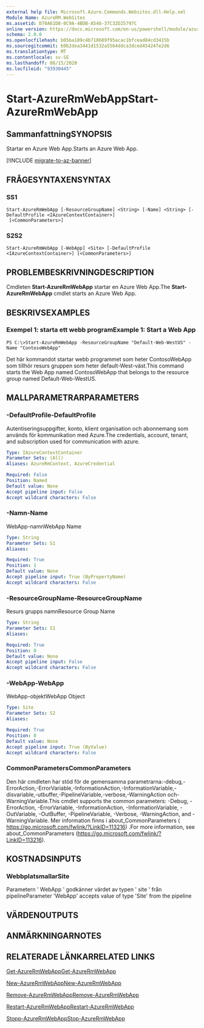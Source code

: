 ```yaml
---
external help file: Microsoft.Azure.Commands.Websites.dll-Help.xml
Module Name: AzureRM.WebSites
ms.assetid: D70A61D8-0C9A-4BDB-A546-37C32D25797C
online version: https://docs.microsoft.com/en-us/powershell/module/azurerm.websites/start-azurermwebapp
schema: 2.0.0
ms.openlocfilehash: b05ba189c4b718689f95acac1bfcead84cd3415b
ms.sourcegitcommit: b9b2dea3441d1532a5564ddca3dced45424fe2d6
ms.translationtype: MT
ms.contentlocale: sv-SE
ms.lasthandoff: 08/15/2020
ms.locfileid: "93930445"
---
```

# <span data-ttu-id="21f9a-101">Start-AzureRmWebApp</span><span class="sxs-lookup"><span data-stu-id="21f9a-101">Start-AzureRmWebApp</span></span>

## <span data-ttu-id="21f9a-102">Sammanfattning</span><span class="sxs-lookup"><span data-stu-id="21f9a-102">SYNOPSIS</span></span>
<span data-ttu-id="21f9a-103">Startar en Azure Web App.</span><span class="sxs-lookup"><span data-stu-id="21f9a-103">Starts an Azure Web App.</span></span>

[!INCLUDE [migrate-to-az-banner](../../includes/migrate-to-az-banner.md)]

## <span data-ttu-id="21f9a-104">FRÅGESYNTAXEN</span><span class="sxs-lookup"><span data-stu-id="21f9a-104">SYNTAX</span></span>

### <span data-ttu-id="21f9a-105">S</span><span class="sxs-lookup"><span data-stu-id="21f9a-105">S1</span></span>
```
Start-AzureRmWebApp [-ResourceGroupName] <String> [-Name] <String> [-DefaultProfile <IAzureContextContainer>]
 [<CommonParameters>]
```

### <span data-ttu-id="21f9a-106">S2</span><span class="sxs-lookup"><span data-stu-id="21f9a-106">S2</span></span>
```
Start-AzureRmWebApp [-WebApp] <Site> [-DefaultProfile <IAzureContextContainer>] [<CommonParameters>]
```

## <span data-ttu-id="21f9a-107">PROBLEMBESKRIVNING</span><span class="sxs-lookup"><span data-stu-id="21f9a-107">DESCRIPTION</span></span>
<span data-ttu-id="21f9a-108">Cmdleten **Start-AzureRmWebApp** startar en Azure Web App.</span><span class="sxs-lookup"><span data-stu-id="21f9a-108">The **Start-AzureRmWebApp** cmdlet starts an Azure Web App.</span></span>

## <span data-ttu-id="21f9a-109">BESKRIVS</span><span class="sxs-lookup"><span data-stu-id="21f9a-109">EXAMPLES</span></span>

### <span data-ttu-id="21f9a-110">Exempel 1: starta ett webb program</span><span class="sxs-lookup"><span data-stu-id="21f9a-110">Example 1: Start a Web App</span></span>
```
PS C:\>Start-AzureRmWebApp -ResourceGroupName "Default-Web-WestUS" -Name "ContosoWebApp"
```

<span data-ttu-id="21f9a-111">Det här kommandot startar webb programmet som heter ContosoWebApp som tillhör resurs gruppen som heter default-West-väst.</span><span class="sxs-lookup"><span data-stu-id="21f9a-111">This command starts the Web App named ContosoWebApp that belongs to the resource group named Default-Web-WestUS.</span></span>

## <span data-ttu-id="21f9a-112">MALLPARAMETRAR</span><span class="sxs-lookup"><span data-stu-id="21f9a-112">PARAMETERS</span></span>

### <span data-ttu-id="21f9a-113">-DefaultProfile</span><span class="sxs-lookup"><span data-stu-id="21f9a-113">-DefaultProfile</span></span>
<span data-ttu-id="21f9a-114">Autentiseringsuppgifter, konto, klient organisation och abonnemang som används för kommunikation med Azure.</span><span class="sxs-lookup"><span data-stu-id="21f9a-114">The credentials, account, tenant, and subscription used for communication with azure.</span></span>

```yaml
Type: IAzureContextContainer
Parameter Sets: (All)
Aliases: AzureRmContext, AzureCredential

Required: False
Position: Named
Default value: None
Accept pipeline input: False
Accept wildcard characters: False
```

### <span data-ttu-id="21f9a-115">-Namn</span><span class="sxs-lookup"><span data-stu-id="21f9a-115">-Name</span></span>
<span data-ttu-id="21f9a-116">WebApp-namn</span><span class="sxs-lookup"><span data-stu-id="21f9a-116">WebApp Name</span></span>

```yaml
Type: String
Parameter Sets: S1
Aliases: 

Required: True
Position: 1
Default value: None
Accept pipeline input: True (ByPropertyName)
Accept wildcard characters: False
```

### <span data-ttu-id="21f9a-117">-ResourceGroupName</span><span class="sxs-lookup"><span data-stu-id="21f9a-117">-ResourceGroupName</span></span>
<span data-ttu-id="21f9a-118">Resurs grupps namn</span><span class="sxs-lookup"><span data-stu-id="21f9a-118">Resource Group Name</span></span>

```yaml
Type: String
Parameter Sets: S1
Aliases: 

Required: True
Position: 0
Default value: None
Accept pipeline input: False
Accept wildcard characters: False
```

### <span data-ttu-id="21f9a-119">-WebApp</span><span class="sxs-lookup"><span data-stu-id="21f9a-119">-WebApp</span></span>
<span data-ttu-id="21f9a-120">WebApp-objekt</span><span class="sxs-lookup"><span data-stu-id="21f9a-120">WebApp Object</span></span>

```yaml
Type: Site
Parameter Sets: S2
Aliases: 

Required: True
Position: 0
Default value: None
Accept pipeline input: True (ByValue)
Accept wildcard characters: False
```

### <span data-ttu-id="21f9a-121">CommonParameters</span><span class="sxs-lookup"><span data-stu-id="21f9a-121">CommonParameters</span></span>
<span data-ttu-id="21f9a-122">Den här cmdleten har stöd för de gemensamma parametrarna:-debug,-ErrorAction,-ErrorVariable,-InformationAction,-InformationVariable,-disvariable,-utbuffer,-PipelineVariable,-verbose,-WarningAction och-WarningVariable.</span><span class="sxs-lookup"><span data-stu-id="21f9a-122">This cmdlet supports the common parameters: -Debug, -ErrorAction, -ErrorVariable, -InformationAction, -InformationVariable, -OutVariable, -OutBuffer, -PipelineVariable, -Verbose, -WarningAction, and -WarningVariable.</span></span> <span data-ttu-id="21f9a-123">Mer information finns i about_CommonParameters ( https://go.microsoft.com/fwlink/?LinkID=113216) .</span><span class="sxs-lookup"><span data-stu-id="21f9a-123">For more information, see about_CommonParameters (https://go.microsoft.com/fwlink/?LinkID=113216).</span></span>

## <span data-ttu-id="21f9a-124">KOSTNADS</span><span class="sxs-lookup"><span data-stu-id="21f9a-124">INPUTS</span></span>

### <span data-ttu-id="21f9a-125">Webbplatsmallar</span><span class="sxs-lookup"><span data-stu-id="21f9a-125">Site</span></span>
<span data-ttu-id="21f9a-126">Parametern ' WebApp ' godkänner värdet av typen ' site ' från pipeline</span><span class="sxs-lookup"><span data-stu-id="21f9a-126">Parameter 'WebApp' accepts value of type 'Site' from the pipeline</span></span>

## <span data-ttu-id="21f9a-127">VÄRDEN</span><span class="sxs-lookup"><span data-stu-id="21f9a-127">OUTPUTS</span></span>

## <span data-ttu-id="21f9a-128">ANMÄRKNINGAR</span><span class="sxs-lookup"><span data-stu-id="21f9a-128">NOTES</span></span>

## <span data-ttu-id="21f9a-129">RELATERADE LÄNKAR</span><span class="sxs-lookup"><span data-stu-id="21f9a-129">RELATED LINKS</span></span>

[<span data-ttu-id="21f9a-130">Get-AzureRmWebApp</span><span class="sxs-lookup"><span data-stu-id="21f9a-130">Get-AzureRmWebApp</span></span>](./Get-AzureRmWebApp.md)

[<span data-ttu-id="21f9a-131">New-AzureRmWebApp</span><span class="sxs-lookup"><span data-stu-id="21f9a-131">New-AzureRmWebApp</span></span>](./New-AzureRmWebApp.md)

[<span data-ttu-id="21f9a-132">Remove-AzureRmWebApp</span><span class="sxs-lookup"><span data-stu-id="21f9a-132">Remove-AzureRmWebApp</span></span>](./Remove-AzureRmWebApp.md)

[<span data-ttu-id="21f9a-133">Restart-AzureRmWebApp</span><span class="sxs-lookup"><span data-stu-id="21f9a-133">Restart-AzureRmWebApp</span></span>](./Restart-AzureRmWebApp.md)

[<span data-ttu-id="21f9a-134">Stopp-AzureRmWebApp</span><span class="sxs-lookup"><span data-stu-id="21f9a-134">Stop-AzureRmWebApp</span></span>](./Stop-AzureRmWebApp.md)


